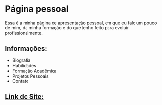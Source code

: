 # Página pessoal

Essa é a minha página de apresentação pessoal, em que eu falo um pouco de mim, da minha formação e do que tenho feito para evoluir profissionalmente.

## Informações:

- Biografia
- Habilidades
- Formação Acadêmica
- Projetos Pessoais
- Contato

## [Link do Site:](https://pietro-franca.github.io)